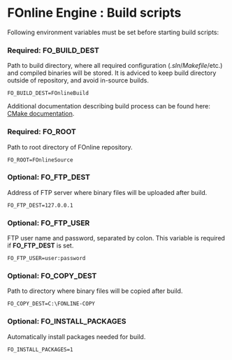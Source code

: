 # FOnline Engine : Build scripts

Following environment variables must be set before starting build scripts:

### Required: FO_BUILD_DEST
Path to build directory, where all required configuration (_.sln_/_Makefile_/etc.) and compiled binaries will be stored.
It is adviced to keep build directory outside of repository, and avoid in-source builds.

`FO_BUILD_DEST=FOnlineBuild`

Additional documentation describing build process can be found here: [CMake documentation](https://cmake.org/documentation).

### Required: FO_ROOT
Path to root directory of FOnline repository.

`FO_ROOT=FOnlineSource`

### Optional: FO_FTP_DEST
Address of FTP server where binary files will be uploaded after build.

`FO_FTP_DEST=127.0.0.1`

### Optional: FO_FTP_USER
FTP user name and password, separated by colon. This variable is required if **FO_FTP_DEST** is set.

`FO_FTP_USER=user:password`

### Optional: FO_COPY_DEST
Path to directory where binary files will be copied after build.
 
`FO_COPY_DEST=C:\FONLINE-COPY`

### Optional: FO_INSTALL_PACKAGES
Automatically install packages needed for build.
 
`FO_INSTALL_PACKAGES=1`

